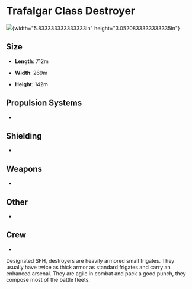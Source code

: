 Trafalgar Class Destroyer
=========================

![](media/image1.jpg){width="5.833333333333333in"
height="3.0520833333333335in"}

Size
----

-   **Length**: 712m

-   **Width**: 269m

-   **Height**: 142m

Propulsion Systems
------------------

-   

Shielding
---------

-   

Weapons
-------

-   

Other
-----

-   

Crew
----

-   

Designated SFH, destroyers are heavily armored small frigates. They
usually have twice as thick armor as standard frigates and carry an
enhanced arsenal. They are agile in combat and pack a good punch, they
compose most of the battle fleets.
